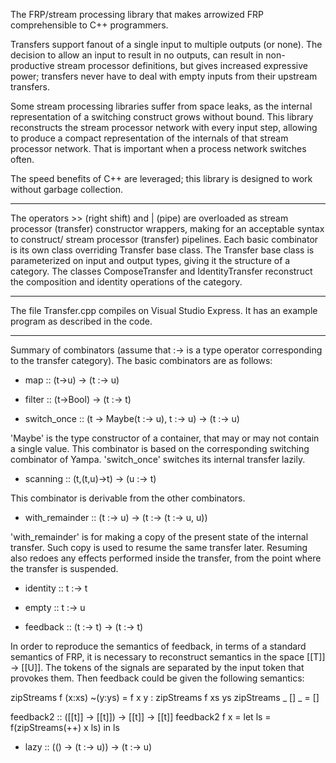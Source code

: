 The FRP/stream processing library that makes arrowized FRP comprehensible to C++ programmers.

Transfers support fanout of a single input to multiple outputs (or none).
The decision to allow an input to result in no outputs, can result in
non-productive stream processor definitions, but gives increased
expressive power; transfers never have to deal with empty inputs
from their upstream transfers.

Some stream processing libraries suffer from space leaks, as the internal
representation of a switching construct grows without bound. This library
reconstructs the stream processor network with every input step, allowing
to produce a compact representation of the internals of that stream
processor network. That is important when a process network switches often.

The speed benefits of C++ are leveraged; this library is designed to work
without garbage collection.

------------------------------------------

The operators >> (right shift) and | (pipe) are overloaded as stream processor
(transfer) constructor wrappers, making for an acceptable syntax to construct/
stream processor (transfer) pipelines. Each basic combinator is its own class
overriding Transfer base class. The Transfer base class is parameterized on
input and output types, giving it the structure of a category. The classes
ComposeTransfer and IdentityTransfer reconstruct the composition and identity
operations of the category.

------------------------------------------

The file Transfer.cpp compiles on Visual Studio Express. It has an example
program  as described in the code.

------------------------------------------

Summary of combinators (assume that :-> is a type operator corresponding to
the transfer category). The basic combinators are as follows:

* map :: (t-\>u) -\> (t :-> u)

* filter :: (t-\>Bool) -\> (t :-> t)

* switch\_once :: (t -\> Maybe(t :-> u), t :-> u) -\> (t :-> u)

'Maybe' is the type constructor of a container, that may or may not contain
a single value. This combinator is based on the corresponding switching
combinator of Yampa. 'switch\_once' switches its internal transfer lazily.

* scanning :: (t,(t,u)-\>t) -\> (u :-> t)

This combinator is derivable from the other combinators.

* with\_remainder :: (t :-> u) -\> (t :-> (t :-> u, u))

'with\_remainder' is for making a copy of the present state of the internal
transfer. Such copy is used to resume the same transfer later. Resuming
also redoes any effects performed inside the transfer, from the point where
the transfer is suspended.

* identity :: t :-> t

* empty :: t :-> u

* feedback :: (t :-> t) -\> (t :-> t)

In order to reproduce the semantics of feedback, in terms of a standard
semantics of FRP, it is necessary to reconstruct semantics in the space
[[T]] -> [[U]]. The tokens of the signals are separated by the input
token that provokes them. Then feedback could be given the following
semantics:

zipStreams f (x:xs) ~(y:ys) = f x y : zipStreams f xs ys
zipStreams _ [] _ = []

feedback2 :: ([[t]] -> [[t]])
	-> [[t]] -> [[t]]
feedback2 f x =
	let ls = f(zipStreams(++) x ls) in
		ls

* lazy :: (() -\> (t :-> u)) -\> (t :-> u)
